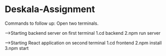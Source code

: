 # Deskala-Assignment

Commands to follow up:
Open two terminals.

-->Starting backend server on first terminal 
    1.cd backend
    2.npm run server
    
-->Starting React application on second terminal 
    1.cd frontend
    2.npm install
    3.npm start
